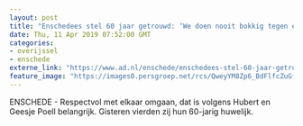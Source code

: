 ```yaml
---
layout: post
title: "Enschedees stel 60 jaar getrouwd: ‘We doen nooit bokkig tegen elkaar’"
date: Thu, 11 Apr 2019 07:52:00 GMT
categories: 
- overijssel 
- enschede 
externe_link: "https://www.ad.nl/enschede/enschedees-stel-60-jaar-getrouwd-we-doen-nooit-bokkig-tegen-elkaar~a9353f32/"
feature_image: "https://images0.persgroep.net/rcs/QweyYM8Zp6_BdFlfcZuGfgNwZcs/diocontent/145231180/_fitwidth/400/?appId=21791a8992982cd8da851550a453bd7f&quality=0.7"
---
```


ENSCHEDE - Respectvol met elkaar omgaan, dat is volgens Hubert en Geesje Poell belangrijk. Gisteren vierden zij hun 60-jarig huwelijk.

